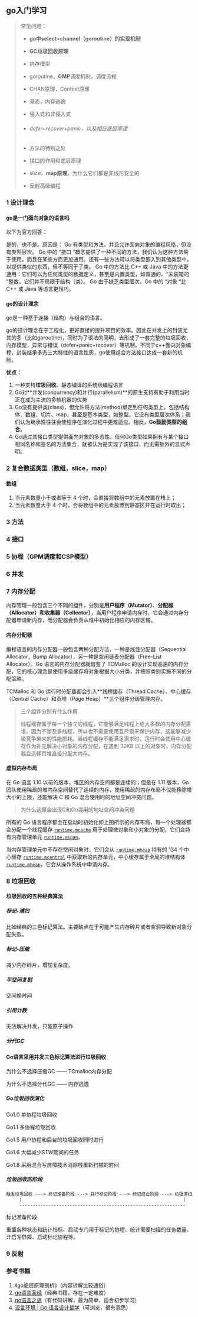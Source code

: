 ## go入门学习

> 常见问题：
>
> - **go中select+channel（goroutine）的实现机制**
>
> - **GC垃圾回收原理**
>
> - 内存模型
>
> - goroutine，**GMP**调度机制，调度流程
>
> - CHAN原理，Context原理
>
> - 竞态，内存逃逸
>
> - 侵入式和非侵入式
>
> - ###### defer+recover+panic，以及相应底层原理
>
> - 方法的特别之处
>
> - 接口的作用和底层原理
>
> - slice，**map原理**，为什么它们都是非线形安全的
>
> - 反射高级编程

### 1 设计理念

#### go是一门面向对象的语言吗

以下为官方回答：

是的，也不是。原因是：
Go 有类型和方法，并且允许面向对象的编程风格，但没有类型层次。
Go 中的 “接口 “概念提供了一种不同的方法，我们认为这种方法易于使用，而且在某些方面更加通用。还有一些方法可以将类型嵌入到其他类型中，以提供类似的东西，但不等同于子类。
Go 中的方法比 C++ 或 Java 中的方法更通用：它们可以为任何类型的数据定义，甚至是内置类型，如普通的、“未装箱的 “整数。它们并不局限于结构（类）。
Go 由于缺乏类型层次，Go 中的 “对象 “比 C++ 或 Java 等语言更轻巧。

#### go的设计理念

go是一种基于连接（结构）与组合的语言。

go的设计理念在于工程化，更好直接的提升项目的效率。因此在并发上的封装尤其的多（比如goroutine)，同时为了语法的简明，去形成了一套完整的垃圾回收，内存模型，异常与错误（defer+panic+recover）等机制。不同于c++面向对象编程，封装继承多态三大特性的语言性质，go使用组合方法接口达成一套新的机制。

**优点：**

1. 一种支持**垃圾回收**、静态编译的系统级编程语言
2. Go对**并发(concurrency)和并行(parallelism)**的原生支持有助于利用当时正在成为主流的多核机器的优势
3. Go没有提供类(class)，但允许将方法(method)绑定到任何类型上，包括结构体、数组、切片、map，甚至是基本类型，如整型。它没有类型层次体系；我们认为继承性往往会使程序在演化过程中更难适应。相反，**Go鼓励类型的组合**。
4. Go通过其接口类型提供面向对象的多态性。任何Go类型如果拥有与某个接口相同名称和签名的方法集合，就被认为是实现了该接口，而无需额外的显式声明。



### 2 复合数据类型（数组，slice，map）

#### 数组

1. 当元素数量小于或者等于 4 个时，会直接将数组中的元素放置在栈上；
2. 当元素数量大于 4 个时，会将数组中的元素放置到静态区并在运行时取出；



### 3 方法



### 4 接口



### 5 协程（GPM调度和CSP模型）



### 6 并发



### 7 内存分配 

内存管理一般包含三个不同的组件，分别是**用户程序（Mutator）**、**分配器（Allocator）**和**收集器（Collector）**，当用户程序申请内存时，它会通过内存分配器申请新内存，而分配器会负责从堆中初始化相应的内存区域。



#### 内存分配器

编程语言的内存分配器一般包含两种分配方法，一种是线性分配器（Sequential Allocator，Bump Allocator），另一种是空闲链表分配器（Free-List Allocator）。Go 语言的内存分配器就借鉴了 TCMalloc 的设计实现高速的内存分配，它的核心理念是使用多级缓存将对象根据大小分类，并按照类别实施不同的分配策略。



TCMalloc 和 Go 运行时分配器都会引入**线程缓存（Thread Cache）、中心缓存（Central Cache）和页堆（Page Heap）**三个组件分级管理内存。

> 三个组件分别有什么作用
>
> 线程缓存属于每一个独立的线程，它能够满足线程上绝大多数的内存分配需求，因为不涉及多线程，所以也不需要使用互斥锁来保护内存，这能够减少锁竞争带来的性能损耗。当线程缓存不能满足需求时，运行时会使用中心缓存作为补充解决小对象的内存分配，在遇到 32KB 以上的对象时，内存分配器会选择页堆直接分配大内存。



#### 虚拟内存布局

在 Go 语言 1.10 以前的版本，堆区的内存空间都是连续的；但是在 1.11 版本，Go 团队使用稀疏的堆内存空间替代了连续的内存，使用稀疏的内存布局不仅能移除堆大小的上限，还能解决 C 和 Go 混合使用时的地址空间冲突问题。

> 为什么这里会出现C和Go混用的地址空间冲突问题

所有的 Go 语言程序都会在启动时初始化如上图所示的内存布局，每一个处理器都会分配一个线程缓存 [`runtime.mcache`](https://draveness.me/golang/tree/runtime.mcache) 用于处理微对象和小对象的分配，它们会持有内存管理单元 [`runtime.mspan`](https://draveness.me/golang/tree/runtime.mspan)。

当内存管理单元中不存在空闲对象时，它们会从 [`runtime.mheap`](https://draveness.me/golang/tree/runtime.mheap) 持有的 134 个中心缓存 [`runtime.mcentral`](https://draveness.me/golang/tree/runtime.mcentral) 中获取新的内存单元，中心缓存属于全局的堆结构体 [`runtime.mheap`](https://draveness.me/golang/tree/runtime.mheap)，它会从操作系统中申请内存。





### 8 垃圾回收

#### 垃圾回收的五种经典算法

##### 标记-清扫

比如经典的三色标记算法。主要缺点在于可能产生内存碎片或者空洞导致新对象分配失败。

##### 标记-压缩

减少内存碎片，增加复杂度。

##### 半空间复制

空间换时间

##### 引用计数

无法解决并发，只能原子操作

##### 分代GC



#### Go语言采用并发三色标记算法进行垃圾回收

为什么不选择压缩GC  ——  TCmalloc内存分配

为什么不选择分代GC  ——  内存逃逸



##### Go垃圾回收演化

Go1.0 单协程垃圾回收

Go1.1 多协程垃圾回收

Go1.5 用户协程和后台的垃圾回收同时进行

Go1.6 大幅减少STW期间的任务

Go1.8 采用混合写屏障技术消除栈重新扫描的时间



##### 垃圾回收的阶段

```txt
触发垃圾回收 ---> 标记准备阶段 ---> 并行标记阶段 ---> 标记终止阶段 ---> 垃圾清扫阶段
     |                                                             |
     ---------------------------------------------------------------
```

标记准备阶段

重置各种状态和统计指标、启动专门用于标记的协程、统计需要扫描的任务数量、开启写屏障、启动标记协程等。



### 9 反射



### 参考书籍

1. 《go底层原理剖析》（内容讲解比较通俗）
2. [go语言圣经](https://golang-china.github.io/gopl-zh/index.html)（经典书籍，存在一定难度）
3. [go语言之旅](https://tour.go-zh.org/welcome/1)（有代码讲解，最为简单，适合初步学习）
4. [语言环境 | Go 语言设计哲学](https://golang3.eddycjy.com/posts/go-env/)（可浏览，很有意思）
